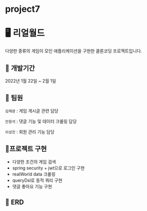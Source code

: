 # project7

# 🖥️ 리얼월드
다양한 종류의 게임이 모인 애플리케이션을 구현한 클론코딩 프로젝트입니다.


## 📆 개발기간
2022년 1월 22일 ~ 2월 1일


## 👥 팀원

`김재광` : 게임 게시글 관련 담당

`안원석` : 댓글 기능 및 데이터 크롤링 담당

`이성진` : 회원 관리 기능 담당



## 🥾프로젝트 구현

* 다양한 조건의 게임 검색
* spring security + jwt으로 로그인 구현
* realWorld data 크롤링
* queryDsl로 동적 쿼리 구현
* 댓글 좋아요 기능 구현


## 📝 ERD

